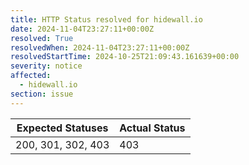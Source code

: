```yaml
---
title: HTTP Status resolved for hidewall.io
date: 2024-11-04T23:27:11+00:00Z
resolved: True
resolvedWhen: 2024-11-04T23:27:11+00:00Z
resolvedStartTime: 2024-10-25T21:09:43.161639+00:00
severity: notice
affected:
  - hidewall.io
section: issue
---
```


| Expected Statuses | Actual Status  |
|-------------------|----------------|
| 200, 301, 302, 403 | 403 |
